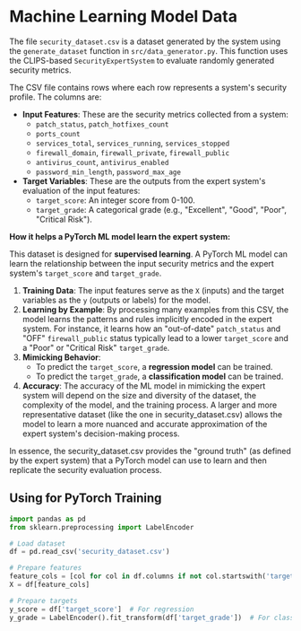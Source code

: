 # Machine Learning Model Data

The file `security_dataset.csv` is a dataset generated by the system using the `generate_dataset` function in `src/data_generator.py`. This function uses the CLIPS-based `SecurityExpertSystem` to evaluate randomly generated security metrics.

The CSV file contains rows where each row represents a system's security profile. The columns are:

- **Input Features**: These are the security metrics collected from a system:
  - `patch_status`, `patch_hotfixes_count`
  - `ports_count`
  - `services_total`, `services_running`, `services_stopped`
  - `firewall_domain`, `firewall_private`, `firewall_public`
  - `antivirus_count`, `antivirus_enabled`
  - `password_min_length`, `password_max_age`
- **Target Variables**: These are the outputs from the expert system's evaluation of the input features:
  - `target_score`: An integer score from 0-100.
  - `target_grade`: A categorical grade (e.g., "Excellent", "Good", "Poor", "Critical Risk").

**How it helps a PyTorch ML model learn the expert system:**

This dataset is designed for **supervised learning**. A PyTorch ML model can learn the relationship between the input security metrics and the expert system's `target_score` and `target_grade`.

1. **Training Data**: The input features serve as the `X` (inputs) and the target variables as the `y` (outputs or labels) for the model.
2. **Learning by Example**: By processing many examples from this CSV, the model learns the patterns and rules implicitly encoded in the expert system. For instance, it learns how an "out-of-date" `patch_status` and "OFF" `firewall_public` status typically lead to a lower `target_score` and a "Poor" or "Critical Risk" `target_grade`.
3. **Mimicking Behavior**:
   - To predict the `target_score`, a **regression model** can be trained.
   - To predict the `target_grade`, a **classification model** can be trained.
4. **Accuracy**: The accuracy of the ML model in mimicking the expert system will depend on the size and diversity of the dataset, the complexity of the model, and the training process. A larger and more representative dataset (like the one in security_dataset.csv) allows the model to learn a more nuanced and accurate approximation of the expert system's decision-making process.

In essence, the security_dataset.csv provides the "ground truth" (as defined by the expert system) that a PyTorch model can use to learn and then replicate the security evaluation process.

## Using for PyTorch Training

```python
import pandas as pd
from sklearn.preprocessing import LabelEncoder

# Load dataset
df = pd.read_csv('security_dataset.csv')

# Prepare features
feature_cols = [col for col in df.columns if not col.startswith('target_')]
X = df[feature_cols]

# Prepare targets
y_score = df['target_score']  # For regression
y_grade = LabelEncoder().fit_transform(df['target_grade'])  # For classification
```
